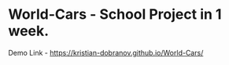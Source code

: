 # World-Cars - School Project  in 1 week.
Demo Link - https://kristian-dobranov.github.io/World-Cars/
